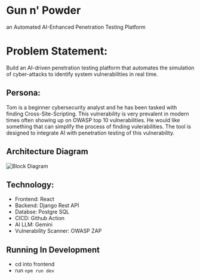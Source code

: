 # Gun n' Powder

an Automated AI-Enhanced Penetration Testing Platform

# Problem Statement:

Build an AI-driven penetration testing platform that automates the simulation of cyber-attacks to identify system vulnerabilities in real time.

## Persona:

Tom is a beginner cybersecurity analyst and he has been tasked with finding Cross-Site-Scripting. This vulnerability is very prevalent in modern times often showing up on OWASP top 10 vulnerabilities. He would like something that can simplify the process of finding vulerabilities. The tool is designed to integrate AI with penetration testing of this vulnerability.

## Architecture Diagram

![Block Diagram](./Block_Diagram.png) 

## Technology:

- Frontend: React
- Backend: Django Rest API
- Databse: Postgre SQL
- CICD: Github Action
- AI LLM: Gemini
- Vulnerability Scanner: OWASP ZAP

## Running In Development
- cd into frontend
- run `npm run dev`

